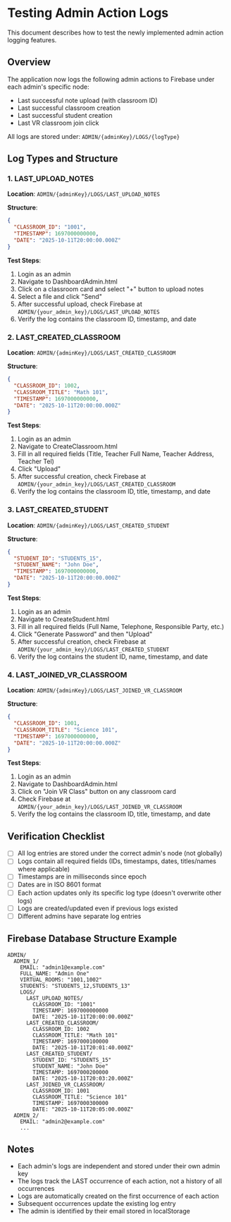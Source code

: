 # Testing Admin Action Logs

This document describes how to test the newly implemented admin action logging features.

## Overview

The application now logs the following admin actions to Firebase under each admin's specific node:
- Last successful note upload (with classroom ID)
- Last successful classroom creation
- Last successful student creation
- Last VR classroom join click

All logs are stored under: `ADMIN/{adminKey}/LOGS/{logType}`

## Log Types and Structure

### 1. LAST_UPLOAD_NOTES
**Location**: `ADMIN/{adminKey}/LOGS/LAST_UPLOAD_NOTES`

**Structure**:
```json
{
  "CLASSROOM_ID": "1001",
  "TIMESTAMP": 1697000000000,
  "DATE": "2025-10-11T20:00:00.000Z"
}
```

**Test Steps**:
1. Login as an admin
2. Navigate to DashboardAdmin.html
3. Click on a classroom card and select "+" button to upload notes
4. Select a file and click "Send"
5. After successful upload, check Firebase at `ADMIN/{your_admin_key}/LOGS/LAST_UPLOAD_NOTES`
6. Verify the log contains the classroom ID, timestamp, and date

### 2. LAST_CREATED_CLASSROOM
**Location**: `ADMIN/{adminKey}/LOGS/LAST_CREATED_CLASSROOM`

**Structure**:
```json
{
  "CLASSROOM_ID": 1002,
  "CLASSROOM_TITLE": "Math 101",
  "TIMESTAMP": 1697000000000,
  "DATE": "2025-10-11T20:00:00.000Z"
}
```

**Test Steps**:
1. Login as an admin
2. Navigate to CreateClassroom.html
3. Fill in all required fields (Title, Teacher Full Name, Teacher Address, Teacher Tel)
4. Click "Upload"
5. After successful creation, check Firebase at `ADMIN/{your_admin_key}/LOGS/LAST_CREATED_CLASSROOM`
6. Verify the log contains the classroom ID, title, timestamp, and date

### 3. LAST_CREATED_STUDENT
**Location**: `ADMIN/{adminKey}/LOGS/LAST_CREATED_STUDENT`

**Structure**:
```json
{
  "STUDENT_ID": "STUDENTS_15",
  "STUDENT_NAME": "John Doe",
  "TIMESTAMP": 1697000000000,
  "DATE": "2025-10-11T20:00:00.000Z"
}
```

**Test Steps**:
1. Login as an admin
2. Navigate to CreateStudent.html
3. Fill in all required fields (Full Name, Telephone, Responsible Party, etc.)
4. Click "Generate Password" and then "Upload"
5. After successful creation, check Firebase at `ADMIN/{your_admin_key}/LOGS/LAST_CREATED_STUDENT`
6. Verify the log contains the student ID, name, timestamp, and date

### 4. LAST_JOINED_VR_CLASSROOM
**Location**: `ADMIN/{adminKey}/LOGS/LAST_JOINED_VR_CLASSROOM`

**Structure**:
```json
{
  "CLASSROOM_ID": 1001,
  "CLASSROOM_TITLE": "Science 101",
  "TIMESTAMP": 1697000000000,
  "DATE": "2025-10-11T20:00:00.000Z"
}
```

**Test Steps**:
1. Login as an admin
2. Navigate to DashboardAdmin.html
3. Click on "Join VR Class" button on any classroom card
4. Check Firebase at `ADMIN/{your_admin_key}/LOGS/LAST_JOINED_VR_CLASSROOM`
5. Verify the log contains the classroom ID, title, timestamp, and date

## Verification Checklist

- [ ] All log entries are stored under the correct admin's node (not globally)
- [ ] Logs contain all required fields (IDs, timestamps, dates, titles/names where applicable)
- [ ] Timestamps are in milliseconds since epoch
- [ ] Dates are in ISO 8601 format
- [ ] Each action updates only its specific log type (doesn't overwrite other logs)
- [ ] Logs are created/updated even if previous logs existed
- [ ] Different admins have separate log entries

## Firebase Database Structure Example

```
ADMIN/
  ADMIN_1/
    EMAIL: "admin1@example.com"
    FULL_NAME: "Admin One"
    VIRTUAL_ROOMS: "1001,1002"
    STUDENTS: "STUDENTS_12,STUDENTS_13"
    LOGS/
      LAST_UPLOAD_NOTES/
        CLASSROOM_ID: "1001"
        TIMESTAMP: 1697000000000
        DATE: "2025-10-11T20:00:00.000Z"
      LAST_CREATED_CLASSROOM/
        CLASSROOM_ID: 1002
        CLASSROOM_TITLE: "Math 101"
        TIMESTAMP: 1697000100000
        DATE: "2025-10-11T20:01:40.000Z"
      LAST_CREATED_STUDENT/
        STUDENT_ID: "STUDENTS_15"
        STUDENT_NAME: "John Doe"
        TIMESTAMP: 1697000200000
        DATE: "2025-10-11T20:03:20.000Z"
      LAST_JOINED_VR_CLASSROOM/
        CLASSROOM_ID: 1001
        CLASSROOM_TITLE: "Science 101"
        TIMESTAMP: 1697000300000
        DATE: "2025-10-11T20:05:00.000Z"
  ADMIN_2/
    EMAIL: "admin2@example.com"
    ...
```

## Notes

- Each admin's logs are independent and stored under their own admin key
- The logs track the LAST occurrence of each action, not a history of all occurrences
- Logs are automatically created on the first occurrence of each action
- Subsequent occurrences update the existing log entry
- The admin is identified by their email stored in localStorage
